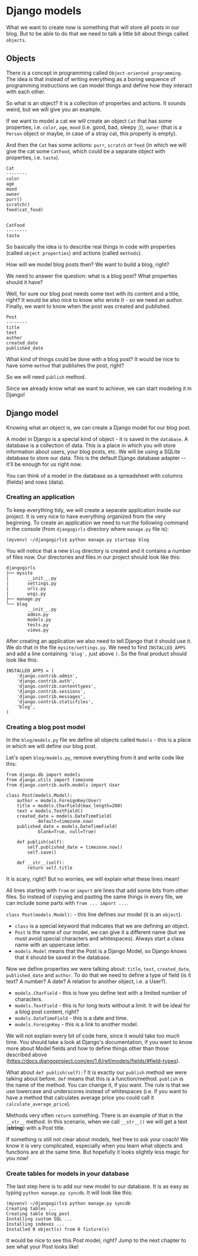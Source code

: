 # Django models

What we want to create now is something that will store all posts in our blog. But to be able to do that we need to talk a little bit about things called `objects`.

## Objects

There is a concept in programming called `Object-oriented programming`. The idea is that instead of writing everything as a boring sequence of programming instructions we can model things and define how they interact with each other.

So what is an object? It is a collection of properties and actions. It sounds weird, but we will give you an example.

If we want to model a cat we will create an object `Cat` that has some properties, i.e. `color`, `age`, `mood` (i.e. good, bad, sleepy ;)), `owner` (that is a `Person` object or maybe, in case of a stray cat, this property is empty).

And then the `Cat` has some actions: `purr`, `scratch` or `feed` (in which we will give the cat some `CatFood`, which could be a separate object with properties, i.e. `taste`).

    Cat
    --------
    color
    age
    mood
    owner
    purr()
    scratch()
    feed(cat_food)


    CatFood
    --------
    taste

So basically the idea is to describe real things in code with properties (called `object properties`) and actions (called `methods`).

How will we model blog posts then? We want to build a blog, right?

We need to answer the question: what is a blog post? What properties should it have?

Well, for sure our blog post needs some text with its content and a title, right? It would be also nice to know who wrote it - so we need an author. Finally, we want to know when the post was created and published.

    Post
    --------
    title
    text
    author
    created_date
    published_date

What kind of things could be done with a blog post? It would be nice to have some `method` that publishes the post, right?

So we will need `publish` method.

Since we already know what we want to achieve, we can start modeling it in Django!

## Django model

Knowing what an object is, we can create a Django model for our blog post.

A model in Django is a special kind of object - it is saved in the `database`. A database is a collection of data. This is a place in which you will store information about users, your blog posts, etc. We will be using a SQLite database to store our data. This is the default Django database adapter -- it'll be enough for us right now.

You can think of a model in the database as a spreadsheet with columns (fields) and rows (data).

### Creating an application

To keep everything tidy, we will create a separate application inside our project. It is very nice to have everything organized from the very beginning. To create an application we need to run the following command in the console (from `djangogirls` directory where `manage.py` file is):

    (myvenv) ~/djangogirls$ python manage.py startapp blog

You will notice that a new `blog` directory is created and it contains a number of files now. Our directories and files in our project should look like this:

    djangogirls
    ├── mysite
    |       __init__.py
    |       settings.py
    |       urls.py
    |       wsgi.py
    ├── manage.py
    └── blog
            __init__.py
            admin.py
            models.py
            tests.py
            views.py

After creating an application we also need to tell Django that it should use it. We do that in the file `mysite/settings.py`. We need to find `INSTALLED_APPS` and add a line containing `'blog',` just above `)`. So the final product should look like this:

    INSTALLED_APPS = (
        'django.contrib.admin',
        'django.contrib.auth',
        'django.contrib.contenttypes',
        'django.contrib.sessions',
        'django.contrib.messages',
        'django.contrib.staticfiles',
        'blog',
    )

### Creating a blog post model

In the `blog/models.py` file we define all objects called `Models` - this is a place in which we will define our blog post.

Let's open `blog/models.py`, remove everything from it and write code like this:

    from django.db import models
    from django.utils import timezone
    from django.contrib.auth.models import User

    class Post(models.Model):
        author = models.ForeignKey(User)
        title = models.CharField(max_length=200)
        text = models.TextField()
        created_date = models.DateTimeField(
                default=timezone.now)
        published_date = models.DateTimeField(
                blank=True, null=True)

        def publish(self):
            self.published_date = timezone.now()
            self.save()

        def __str__(self):
            return self.title

It is scary, right? But no worries, we will explain what these lines mean!

All lines starting with `from` or `import` are lines that add some bits from other files. So instead of copying and pasting the same things in every file, we can include some parts with `from ... import ...`.

`class Post(models.Model):` - this line defines our model (it is an `object`).

- `class` is a special keyword that indicates that we are defining an object.
- `Post` is the name of our model, we can give it a different name (but we must avoid special characters and whitespaces). Always start a class name with an uppercase letter.
- `models.Model` means that the Post is a Django Model, so Django knows that it should be saved in the database.

Now we define properties we were talking about: `title`, `text`, `created_date`, `published_date` and `author`. To do that we need to define a type of field (is it text? A number? A date? A relation to another object, i.e. a User?).

- `models.CharField` - this is how you define text with a limited number of characters.
- `models.TextField` - this is for long texts without a limit. It will be ideal for a blog post content, right?
- `models.DateTimeField` - this is a date and time.
- `models.ForeignKey` - this is a link to another model.

We will not explain every bit of code here, since it would take too much time. You should take a look at Django's documentation, if you want to know more about Model fields and how to define things other than those described above (https://docs.djangoproject.com/en/1.6/ref/models/fields/#field-types).

What about `def publish(self):`? It is exactly our `publish` method we were talking about before. `def` means that this is a function/method. `publish` is the name of the method. You can change it, if you want. The rule is that we use lowercase and underscores instead of whitespaces (i.e. if you want to have a method that calculates average price you could call it `calculate_average_price`).

Methods very often `return` something. There is an example of that in the `__str__` method. In this scenario, when we call `__str__()` we will get a text (**string**) with a Post title.

If something is still not clear about models, feel free to ask your coach! We know it is very complicated, especially when you learn what objects and functions are at the same time. But hopefully it looks slightly less magic for you now!

### Create tables for models in your database

The last step here is to add our new model to our database. It is as easy as typing `python manage.py syncdb`. It will look like this:

    (myvenv) ~/djangogirls$ python manage.py syncdb
    Creating tables ...
    Creating table blog_post
    Installing custom SQL ...
    Installing indexes ...
    Installed 0 object(s) from 0 fixture(s)

It would be nice to see this Post model, right? Jump to the next chapter to see what your Post looks like!
